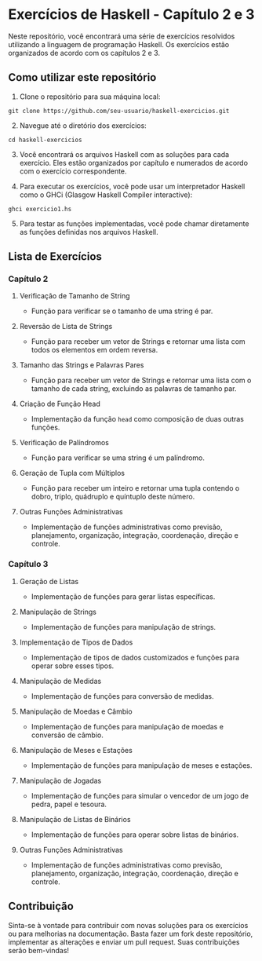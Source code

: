 # Exercícios de Haskell - Capítulo 2 e 3

Neste repositório, você encontrará uma série de exercícios resolvidos utilizando a linguagem de programação Haskell. Os exercícios estão organizados de acordo com os capítulos 2 e 3.

## Como utilizar este repositório

1. Clone o repositório para sua máquina local:
```
git clone https://github.com/seu-usuario/haskell-exercicios.git
```

2. Navegue até o diretório dos exercícios:
```
cd haskell-exercicios
```

3. Você encontrará os arquivos Haskell com as soluções para cada exercício. Eles estão organizados por capítulo e numerados de acordo com o exercício correspondente.

4. Para executar os exercícios, você pode usar um interpretador Haskell como o GHCi (Glasgow Haskell Compiler interactive):

```
ghci exercicio1.hs
```

5. Para testar as funções implementadas, você pode chamar diretamente as funções definidas nos arquivos Haskell.

## Lista de Exercícios

### Capítulo 2

1. Verificação de Tamanho de String
   - Função para verificar se o tamanho de uma string é par.

2. Reversão de Lista de Strings
   - Função para receber um vetor de Strings e retornar uma lista com todos os elementos em ordem reversa.

3. Tamanho das Strings e Palavras Pares
   - Função para receber um vetor de Strings e retornar uma lista com o tamanho de cada string, excluindo as palavras de tamanho par.

4. Criação de Função Head
   - Implementação da função `head` como composição de duas outras funções.

5. Verificação de Palíndromos
   - Função para verificar se uma string é um palíndromo.

6. Geração de Tupla com Múltiplos
   - Função para receber um inteiro e retornar uma tupla contendo o dobro, triplo, quádruplo e quíntuplo deste número.

7. Outras Funções Administrativas
   - Implementação de funções administrativas como previsão, planejamento, organização, integração, coordenação, direção e controle.

### Capítulo 3

1. Geração de Listas
   - Implementação de funções para gerar listas específicas.

2. Manipulação de Strings
   - Implementação de funções para manipulação de strings.

3. Implementação de Tipos de Dados
   - Implementação de tipos de dados customizados e funções para operar sobre esses tipos.

4. Manipulação de Medidas
   - Implementação de funções para conversão de medidas.

5. Manipulação de Moedas e Câmbio
   - Implementação de funções para manipulação de moedas e conversão de câmbio.

6. Manipulação de Meses e Estações
   - Implementação de funções para manipulação de meses e estações.

7. Manipulação de Jogadas
   - Implementação de funções para simular o vencedor de um jogo de pedra, papel e tesoura.

8. Manipulação de Listas de Binários
   - Implementação de funções para operar sobre listas de binários.

9. Outras Funções Administrativas
   - Implementação de funções administrativas como previsão, planejamento, organização, integração, coordenação, direção e controle.

## Contribuição

Sinta-se à vontade para contribuir com novas soluções para os exercícios ou para melhorias na documentação. Basta fazer um fork deste repositório, implementar as alterações e enviar um pull request. Suas contribuições serão bem-vindas!
